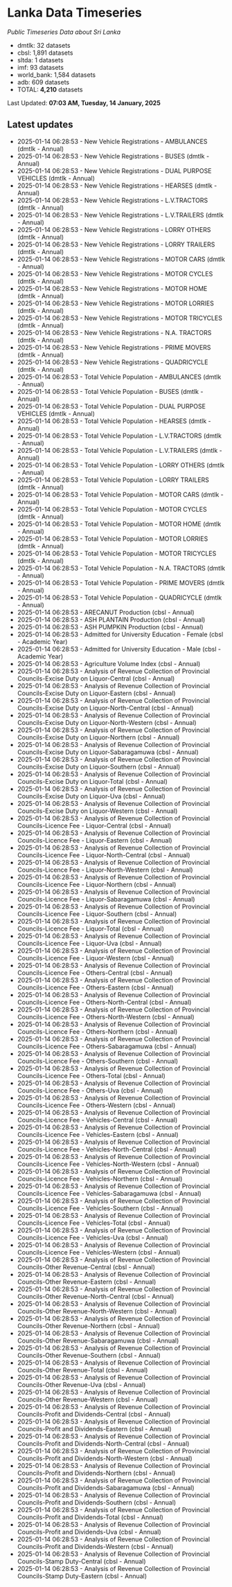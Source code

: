 # Lanka Data Timeseries
*Public Timeseries Data about Sri Lanka*

* dmtlk: 32 datasets
* cbsl: 1,891 datasets
* sltda: 1 datasets
* imf: 93 datasets
* world_bank: 1,584 datasets
* adb: 609 datasets
* TOTAL: **4,210** datasets

Last Updated: **07:03 AM, Tuesday, 14 January, 2025**

## Latest updates

* 2025-01-14 06:28:53 - New Vehicle Registrations - AMBULANCES (dmtlk - Annual)
* 2025-01-14 06:28:53 - New Vehicle Registrations - BUSES (dmtlk - Annual)
* 2025-01-14 06:28:53 - New Vehicle Registrations - DUAL PURPOSE VEHICLES (dmtlk - Annual)
* 2025-01-14 06:28:53 - New Vehicle Registrations - HEARSES (dmtlk - Annual)
* 2025-01-14 06:28:53 - New Vehicle Registrations - L.V.TRACTORS (dmtlk - Annual)
* 2025-01-14 06:28:53 - New Vehicle Registrations - L.V.TRAILERS (dmtlk - Annual)
* 2025-01-14 06:28:53 - New Vehicle Registrations - LORRY OTHERS (dmtlk - Annual)
* 2025-01-14 06:28:53 - New Vehicle Registrations - LORRY TRAILERS (dmtlk - Annual)
* 2025-01-14 06:28:53 - New Vehicle Registrations - MOTOR CARS (dmtlk - Annual)
* 2025-01-14 06:28:53 - New Vehicle Registrations - MOTOR CYCLES (dmtlk - Annual)
* 2025-01-14 06:28:53 - New Vehicle Registrations - MOTOR HOME (dmtlk - Annual)
* 2025-01-14 06:28:53 - New Vehicle Registrations - MOTOR LORRIES (dmtlk - Annual)
* 2025-01-14 06:28:53 - New Vehicle Registrations - MOTOR TRICYCLES (dmtlk - Annual)
* 2025-01-14 06:28:53 - New Vehicle Registrations - N.A. TRACTORS (dmtlk - Annual)
* 2025-01-14 06:28:53 - New Vehicle Registrations - PRIME MOVERS (dmtlk - Annual)
* 2025-01-14 06:28:53 - New Vehicle Registrations - QUADRICYCLE (dmtlk - Annual)
* 2025-01-14 06:28:53 - Total Vehicle Population - AMBULANCES (dmtlk - Annual)
* 2025-01-14 06:28:53 - Total Vehicle Population - BUSES (dmtlk - Annual)
* 2025-01-14 06:28:53 - Total Vehicle Population - DUAL PURPOSE VEHICLES (dmtlk - Annual)
* 2025-01-14 06:28:53 - Total Vehicle Population - HEARSES (dmtlk - Annual)
* 2025-01-14 06:28:53 - Total Vehicle Population - L.V.TRACTORS (dmtlk - Annual)
* 2025-01-14 06:28:53 - Total Vehicle Population - L.V.TRAILERS (dmtlk - Annual)
* 2025-01-14 06:28:53 - Total Vehicle Population - LORRY OTHERS (dmtlk - Annual)
* 2025-01-14 06:28:53 - Total Vehicle Population - LORRY TRAILERS (dmtlk - Annual)
* 2025-01-14 06:28:53 - Total Vehicle Population - MOTOR CARS (dmtlk - Annual)
* 2025-01-14 06:28:53 - Total Vehicle Population - MOTOR CYCLES (dmtlk - Annual)
* 2025-01-14 06:28:53 - Total Vehicle Population - MOTOR HOME (dmtlk - Annual)
* 2025-01-14 06:28:53 - Total Vehicle Population - MOTOR LORRIES (dmtlk - Annual)
* 2025-01-14 06:28:53 - Total Vehicle Population - MOTOR TRICYCLES (dmtlk - Annual)
* 2025-01-14 06:28:53 - Total Vehicle Population - N.A. TRACTORS (dmtlk - Annual)
* 2025-01-14 06:28:53 - Total Vehicle Population - PRIME MOVERS (dmtlk - Annual)
* 2025-01-14 06:28:53 - Total Vehicle Population - QUADRICYCLE (dmtlk - Annual)
* 2025-01-14 06:28:53 - ARECANUT Production (cbsl - Annual)
* 2025-01-14 06:28:53 - ASH PLANTAIN Production (cbsl - Annual)
* 2025-01-14 06:28:53 - ASH PUMPKIN Production (cbsl - Annual)
* 2025-01-14 06:28:53 - Admitted for University Education - Female (cbsl - Academic Year)
* 2025-01-14 06:28:53 - Admitted for University Education - Male (cbsl - Academic Year)
* 2025-01-14 06:28:53 - Agriculture Volume Index (cbsl - Annual)
* 2025-01-14 06:28:53 - Analysis of Revenue Collection of Provincial Councils-Excise Duty on Liquor-Central (cbsl - Annual)
* 2025-01-14 06:28:53 - Analysis of Revenue Collection of Provincial Councils-Excise Duty on Liquor-Eastern (cbsl - Annual)
* 2025-01-14 06:28:53 - Analysis of Revenue Collection of Provincial Councils-Excise Duty on Liquor-North-Central (cbsl - Annual)
* 2025-01-14 06:28:53 - Analysis of Revenue Collection of Provincial Councils-Excise Duty on Liquor-North-Western (cbsl - Annual)
* 2025-01-14 06:28:53 - Analysis of Revenue Collection of Provincial Councils-Excise Duty on Liquor-Northern (cbsl - Annual)
* 2025-01-14 06:28:53 - Analysis of Revenue Collection of Provincial Councils-Excise Duty on Liquor-Sabaragamuwa (cbsl - Annual)
* 2025-01-14 06:28:53 - Analysis of Revenue Collection of Provincial Councils-Excise Duty on Liquor-Southern (cbsl - Annual)
* 2025-01-14 06:28:53 - Analysis of Revenue Collection of Provincial Councils-Excise Duty on Liquor-Total (cbsl - Annual)
* 2025-01-14 06:28:53 - Analysis of Revenue Collection of Provincial Councils-Excise Duty on Liquor-Uva (cbsl - Annual)
* 2025-01-14 06:28:53 - Analysis of Revenue Collection of Provincial Councils-Excise Duty on Liquor-Western (cbsl - Annual)
* 2025-01-14 06:28:53 - Analysis of Revenue Collection of Provincial Councils-Licence Fee - Liquor-Central (cbsl - Annual)
* 2025-01-14 06:28:53 - Analysis of Revenue Collection of Provincial Councils-Licence Fee - Liquor-Eastern (cbsl - Annual)
* 2025-01-14 06:28:53 - Analysis of Revenue Collection of Provincial Councils-Licence Fee - Liquor-North-Central (cbsl - Annual)
* 2025-01-14 06:28:53 - Analysis of Revenue Collection of Provincial Councils-Licence Fee - Liquor-North-Western (cbsl - Annual)
* 2025-01-14 06:28:53 - Analysis of Revenue Collection of Provincial Councils-Licence Fee - Liquor-Northern (cbsl - Annual)
* 2025-01-14 06:28:53 - Analysis of Revenue Collection of Provincial Councils-Licence Fee - Liquor-Sabaragamuwa (cbsl - Annual)
* 2025-01-14 06:28:53 - Analysis of Revenue Collection of Provincial Councils-Licence Fee - Liquor-Southern (cbsl - Annual)
* 2025-01-14 06:28:53 - Analysis of Revenue Collection of Provincial Councils-Licence Fee - Liquor-Total (cbsl - Annual)
* 2025-01-14 06:28:53 - Analysis of Revenue Collection of Provincial Councils-Licence Fee - Liquor-Uva (cbsl - Annual)
* 2025-01-14 06:28:53 - Analysis of Revenue Collection of Provincial Councils-Licence Fee - Liquor-Western (cbsl - Annual)
* 2025-01-14 06:28:53 - Analysis of Revenue Collection of Provincial Councils-Licence Fee - Others-Central (cbsl - Annual)
* 2025-01-14 06:28:53 - Analysis of Revenue Collection of Provincial Councils-Licence Fee - Others-Eastern (cbsl - Annual)
* 2025-01-14 06:28:53 - Analysis of Revenue Collection of Provincial Councils-Licence Fee - Others-North-Central (cbsl - Annual)
* 2025-01-14 06:28:53 - Analysis of Revenue Collection of Provincial Councils-Licence Fee - Others-North-Western (cbsl - Annual)
* 2025-01-14 06:28:53 - Analysis of Revenue Collection of Provincial Councils-Licence Fee - Others-Northern (cbsl - Annual)
* 2025-01-14 06:28:53 - Analysis of Revenue Collection of Provincial Councils-Licence Fee - Others-Sabaragamuwa (cbsl - Annual)
* 2025-01-14 06:28:53 - Analysis of Revenue Collection of Provincial Councils-Licence Fee - Others-Southern (cbsl - Annual)
* 2025-01-14 06:28:53 - Analysis of Revenue Collection of Provincial Councils-Licence Fee - Others-Total (cbsl - Annual)
* 2025-01-14 06:28:53 - Analysis of Revenue Collection of Provincial Councils-Licence Fee - Others-Uva (cbsl - Annual)
* 2025-01-14 06:28:53 - Analysis of Revenue Collection of Provincial Councils-Licence Fee - Others-Western (cbsl - Annual)
* 2025-01-14 06:28:53 - Analysis of Revenue Collection of Provincial Councils-Licence Fee - Vehicles-Central (cbsl - Annual)
* 2025-01-14 06:28:53 - Analysis of Revenue Collection of Provincial Councils-Licence Fee - Vehicles-Eastern (cbsl - Annual)
* 2025-01-14 06:28:53 - Analysis of Revenue Collection of Provincial Councils-Licence Fee - Vehicles-North-Central (cbsl - Annual)
* 2025-01-14 06:28:53 - Analysis of Revenue Collection of Provincial Councils-Licence Fee - Vehicles-North-Western (cbsl - Annual)
* 2025-01-14 06:28:53 - Analysis of Revenue Collection of Provincial Councils-Licence Fee - Vehicles-Northern (cbsl - Annual)
* 2025-01-14 06:28:53 - Analysis of Revenue Collection of Provincial Councils-Licence Fee - Vehicles-Sabaragamuwa (cbsl - Annual)
* 2025-01-14 06:28:53 - Analysis of Revenue Collection of Provincial Councils-Licence Fee - Vehicles-Southern (cbsl - Annual)
* 2025-01-14 06:28:53 - Analysis of Revenue Collection of Provincial Councils-Licence Fee - Vehicles-Total (cbsl - Annual)
* 2025-01-14 06:28:53 - Analysis of Revenue Collection of Provincial Councils-Licence Fee - Vehicles-Uva (cbsl - Annual)
* 2025-01-14 06:28:53 - Analysis of Revenue Collection of Provincial Councils-Licence Fee - Vehicles-Western (cbsl - Annual)
* 2025-01-14 06:28:53 - Analysis of Revenue Collection of Provincial Councils-Other Revenue-Central (cbsl - Annual)
* 2025-01-14 06:28:53 - Analysis of Revenue Collection of Provincial Councils-Other Revenue-Eastern (cbsl - Annual)
* 2025-01-14 06:28:53 - Analysis of Revenue Collection of Provincial Councils-Other Revenue-North-Central (cbsl - Annual)
* 2025-01-14 06:28:53 - Analysis of Revenue Collection of Provincial Councils-Other Revenue-North-Western (cbsl - Annual)
* 2025-01-14 06:28:53 - Analysis of Revenue Collection of Provincial Councils-Other Revenue-Northern (cbsl - Annual)
* 2025-01-14 06:28:53 - Analysis of Revenue Collection of Provincial Councils-Other Revenue-Sabaragamuwa (cbsl - Annual)
* 2025-01-14 06:28:53 - Analysis of Revenue Collection of Provincial Councils-Other Revenue-Southern (cbsl - Annual)
* 2025-01-14 06:28:53 - Analysis of Revenue Collection of Provincial Councils-Other Revenue-Total (cbsl - Annual)
* 2025-01-14 06:28:53 - Analysis of Revenue Collection of Provincial Councils-Other Revenue-Uva (cbsl - Annual)
* 2025-01-14 06:28:53 - Analysis of Revenue Collection of Provincial Councils-Other Revenue-Western (cbsl - Annual)
* 2025-01-14 06:28:53 - Analysis of Revenue Collection of Provincial Councils-Profit and Dividends-Central (cbsl - Annual)
* 2025-01-14 06:28:53 - Analysis of Revenue Collection of Provincial Councils-Profit and Dividends-Eastern (cbsl - Annual)
* 2025-01-14 06:28:53 - Analysis of Revenue Collection of Provincial Councils-Profit and Dividends-North-Central (cbsl - Annual)
* 2025-01-14 06:28:53 - Analysis of Revenue Collection of Provincial Councils-Profit and Dividends-North-Western (cbsl - Annual)
* 2025-01-14 06:28:53 - Analysis of Revenue Collection of Provincial Councils-Profit and Dividends-Northern (cbsl - Annual)
* 2025-01-14 06:28:53 - Analysis of Revenue Collection of Provincial Councils-Profit and Dividends-Sabaragamuwa (cbsl - Annual)
* 2025-01-14 06:28:53 - Analysis of Revenue Collection of Provincial Councils-Profit and Dividends-Southern (cbsl - Annual)
* 2025-01-14 06:28:53 - Analysis of Revenue Collection of Provincial Councils-Profit and Dividends-Total (cbsl - Annual)
* 2025-01-14 06:28:53 - Analysis of Revenue Collection of Provincial Councils-Profit and Dividends-Uva (cbsl - Annual)
* 2025-01-14 06:28:53 - Analysis of Revenue Collection of Provincial Councils-Profit and Dividends-Western (cbsl - Annual)
* 2025-01-14 06:28:53 - Analysis of Revenue Collection of Provincial Councils-Stamp Duty-Central (cbsl - Annual)
* 2025-01-14 06:28:53 - Analysis of Revenue Collection of Provincial Councils-Stamp Duty-Eastern (cbsl - Annual)